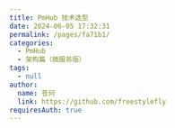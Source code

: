 ```yaml
---
title: PmHub 技术选型
date: 2024-06-05 17:32:31
permalink: /pages/fa71b1/
categories: 
  - PmHub
  - 架构篇（微服务版）
tags: 
  - null
author: 
  name: 苍何
  link: https://github.com/freestylefly
requiresAuth: true
---
```

